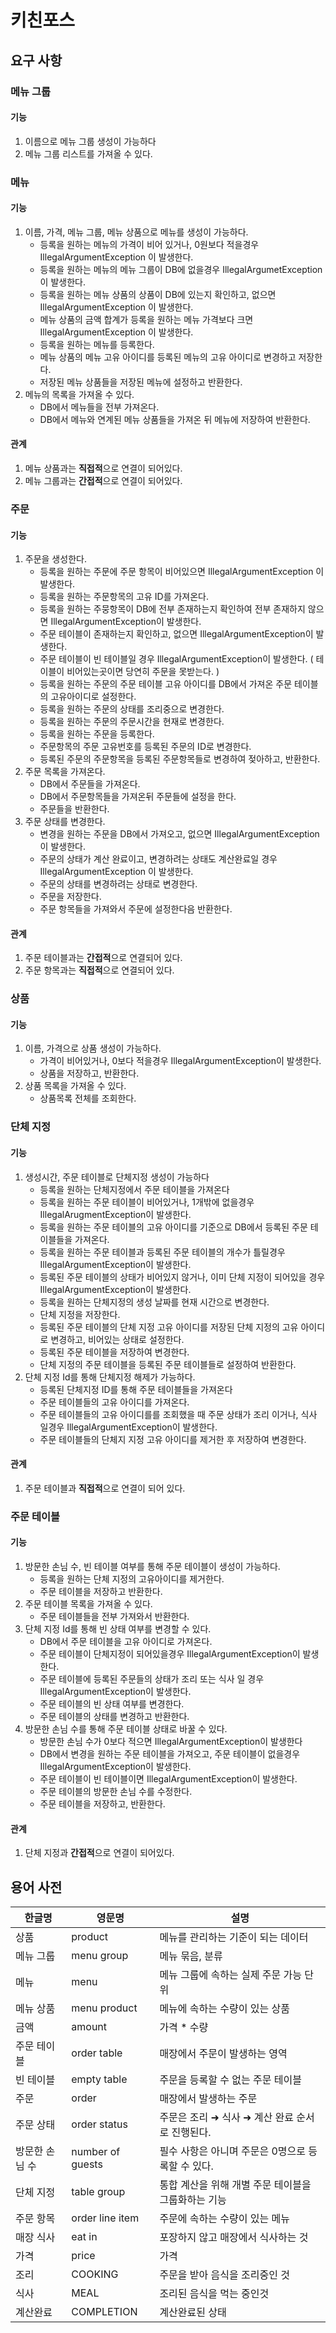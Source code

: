 # 키친포스

## 요구 사항
### 메뉴 그룹
#### 기능
1. 이름으로 메뉴 그룹 생성이 가능하다
2. 메뉴 그룹 리스트를 가져올 수 있다.
### 메뉴
#### 기능
1. 이름, 가격, 메뉴 그룹, 메뉴 상품으로 메뉴를 생성이 가능하다.
    - 등록을 원하는 메뉴의 가격이 비어 있거나, 0원보다 적을경우 IllegalArgumentException 이 발생한다.
    - 등록을 원하는 메뉴의 메뉴 그룹이 DB에 없을경우 IllegalArgumetException 이 발생한다.
    - 등록을 원하는 메뉴 상품의 상품이 DB에 있는지 확인하고, 없으면 IllegalArgumentException 이 발생한다.
    - 메뉴 상품의 금액 합계가 등록을 원하는 메뉴 가격보다 크면 IllegalArgumentException 이 발생한다.
    - 등록을 원하는 메뉴를 등록한다.
    - 메뉴 상품의 메뉴 고유 아이디를 등록된 메뉴의 고유 아이디로 변경하고 저장한다.
    - 저장된 메뉴 상품들을 저장된 메뉴에 설정하고 반환한다.
2. 메뉴의 목록을 가져올 수 있다.
    - DB에서 메뉴들을 전부 가져온다.
    - DB에서 메뉴와 연계된 메뉴 상품들을 가져온 뒤 메뉴에 저장하여 반환한다.
#### 관계
1. 메뉴 상품과는 **직접적**으로 연결이 되어있다.
2. 메뉴 그룹과는 **간접적**으로 연결이 되어있다.
### 주문
#### 기능
1. 주문을 생성한다.
    - 등록을 원하는 주문에 주문 항목이 비어있으면 IllegalArgumentException 이 발생한다.
    - 등록을 원하는 주문항목의 고유 ID를 가져온다. 
    - 등록을 원하는 주뭉항목이 DB에 전부 존재하는지 확인하여 전부 존재하지 않으면 IllegalArgumentException이 발생한다.
    - 주문 테이블이 존재하는지 확인하고, 없으면 IllegalArgumentException이 발생한다.
    - 주문 테이블이 빈 테이블일 경우 IllegalArgumentException이 발생한다. ( 테이블이 비어있는곳이면 당연히 주문을 못받는다. )
    - 등록을 원하는 주문의 주문 테이블 고유 아이디를 DB에서 가져온 주문 테이블의 고유아이디로 설정한다.
    - 등록을 원하는 주문의 상태를 조리중으로 변경한다.
    - 등록을 원하는 주문의 주문시간을 현재로 변경한다.
    - 등록을 원하는 주문을 등록한다.
    - 주문항목의 주문 고유번호를 등록된 주문의 ID로 변경한다.
    - 등록된 주문의 주문항목을 등록된 주문항목들로 변경하여 젖아하고, 반환한다.
2. 주문 목록을 가져온다.
    - DB에서 주문들을 가져온다.
    - DB에서 주문항목들을 가져온뒤 주문들에 설정을 한다.
    - 주문들을 반환한다.
3. 주문 상태를 변경한다.
    - 변경을 원하는 주문을 DB에서 가져오고, 없으면 IllegalArgumentException이 발생한다.
    - 주문의 상태가 계산 완료이고, 변경하려는 상태도 계산완료일 경우 IllegalArgumentException 이 발생한다.
    - 주문의 상태를 변경하려는 상태로 변경한다.
    - 주문을 저장한다.
    - 주문 항목들을 가져와서 주문에 설정한다음 반환한다.
#### 관계
1. 주문 테이블과는 **간접적**으로 연결되어 있다.
2. 주문 항목과는 **직접적**으로 연결되어 있다.
### 상품
#### 기능
1. 이름, 가격으로 상품 생성이 가능하다.
    - 가격이 비어있거나, 0보다 적을경우 IllegalArgumentException이 발생한다.
    - 상품을 저장하고, 반환한다.
2. 상품 목록을 가져올 수 있다.
    - 상품목록 전체를 조회한다.
### 단체 지정
#### 기능
1. 생성시간, 주문 테이블로 단체지정 생성이 가능하다
    - 등록을 원하는 단체지정에서 주문 테이블을 가져온다
    - 등록을 원하는 주문 테이블이 비어있거나, 1개밖에 없을경우 IllegalArugmentException이 발생한다.
    - 등록을 원하는 주문 테이블의 고유 아이디를 기준으로 DB에서 등록된 주문 테이블들을 가져온다.
    - 등록을 원하는 주문 테이블과 등록된 주문 테이블의 개수가 틀릴경우 IllegalArgumentException이 발생한다.
    - 등록된 주문 테이블의 상태가 비어있지 않거나, 이미 단체 지정이 되어있을 경우 IllegalArgumentException이 발생한다.
    - 등록을 원하는 단체지정의 생성 날짜를 현재 시간으로 변경한다.
    - 단체 지정을 저장한다.
    - 등록된 주문 테이블의 단체 지정 고유 아이디를 저장된 단체 지정의 고유 아이디로 변경하고, 비어있는 상태로 설정한다.
    - 등록된 주문 테이블을 저장하여 변경한다.
    - 단체 지정의 주문 테이블을 등록된 주문 테이블들로 설정하여 반환한다.
2. 단체 지정 Id를 통해 단체지정 해제가 가능하다.
    - 등록된 단체지정 ID를 통해 주문 테이블들을 가져온다
    - 주문 테이블들의 고유 아이디를 가져온다.
    - 주문 테이블들의 고유 아이디를를 조회했을 때 주문 상태가 조리 이거나, 식사 일경우 IllegalArgumentException이 발생한다.
    - 주문 테이블들의 단체지 지정 고유 아이디를 제거한 후 저장하여 변경한다.
#### 관계
1. 주문 테이블과 **직접적**으로 연결이 되어 있다.
### 주문 테이블
#### 기능
1. 방문한 손님 수, 빈 테이블 여부를 통해 주문 테이블이 생성이 가능하다.
    - 등록을 원하는 단체 지정의 고유아이디를 제거한다.
    - 주문 테이블을 저장하고 반환한다.
2. 주문 테이블 목록을 가져올 수 있다.
    - 주문 테이블들을 전부 가져와서 반환한다.
3. 단체 지정 Id를 통해 빈 상태 여부를 변경할 수 있다.
    - DB에서 주문 테이블을 고유 아이디로 가져온다.
    - 주문 테이블이 단체지정이 되어있을경우 IllegalArgumentException이 발생한다.
    - 주문 테이블에 등록된 주문들의 상태가 조리 또는 식사 일 경우 IllegalArgumentException이 발생한다.
    - 주문 테이블의 빈 상태 여부를 변경한다.
    - 주문 테이블의 상태를 변경하고 반환한다.
4. 방문한 손님 수를 통해 주문 테이블 상태로 바꿀 수 있다.
    - 방문한 손님 수가 0보다 적으면 IllegalArgumentException이 발생한다
    - DB에서 변경을 원하는 주문 테이블을 가져오고, 주문 테이블이 없을경우 IllegalArgumentException이 발생한다.
    - 주문 테이블이 빈 테이블이면 IllegalArgumentException이 발생한다.
    - 주문 테이블의 방문한 손님 수를 수정한다.
    - 주문 테이블을 저장하고, 반환한다.
#### 관계
1. 단체 지정과 **간접적**으로 연결이 되어있다.
## 용어 사전

| 한글명 | 영문명 | 설명 |
| --- | --- | --- |
| 상품 | product | 메뉴를 관리하는 기준이 되는 데이터 |
| 메뉴 그룹 | menu group | 메뉴 묶음, 분류 |
| 메뉴 | menu | 메뉴 그룹에 속하는 실제 주문 가능 단위 |
| 메뉴 상품 | menu product | 메뉴에 속하는 수량이 있는 상품 |
| 금액 | amount | 가격 * 수량 |
| 주문 테이블 | order table | 매장에서 주문이 발생하는 영역 |
| 빈 테이블 | empty table | 주문을 등록할 수 없는 주문 테이블 |
| 주문 | order | 매장에서 발생하는 주문 |
| 주문 상태 | order status | 주문은 조리 ➜ 식사 ➜ 계산 완료 순서로 진행된다. |
| 방문한 손님 수 | number of guests | 필수 사항은 아니며 주문은 0명으로 등록할 수 있다. |
| 단체 지정 | table group | 통합 계산을 위해 개별 주문 테이블을 그룹화하는 기능 |
| 주문 항목 | order line item | 주문에 속하는 수량이 있는 메뉴 |
| 매장 식사 | eat in | 포장하지 않고 매장에서 식사하는 것 |
| 가격 | price | 가격 |
| 조리 | COOKING | 주문을 받아 음식을 조리중인 것 |
| 식사 | MEAL | 조리된 음식을 먹는 중인것 |
| 계산완료 | COMPLETION | 계산완료된 상태 |